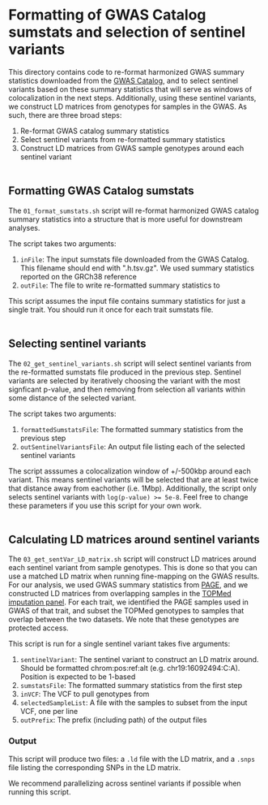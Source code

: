 # Formatting of GWAS Catalog sumstats and selection of sentinel variants

This directory contains code to re-format harmonized GWAS summary statistics downloaded from the [GWAS Catalog](https://www.ebi.ac.uk/gwas), and to select sentinel variants based on these summary statistics that will serve as windows of colocalization in the next steps. Additionally, using these sentinel variants, we construct LD matrices from genotypes for samples in the GWAS. As such, there are three broad steps:
1. Re-format GWAS catalog summary statistics
2. Select sentinel variants from re-formatted summary statistics
3. Construct LD matrices from GWAS sample genotypes around each sentinel variant
<br><br>

## Formatting GWAS Catalog sumstats

The `01_format_sumstats.sh` script will re-format harmonized GWAS catalog summary statistics into a structure that is more useful for downstream analyses.

The script takes two arguments:
1. `inFile`: The input sumstats file downloaded from the GWAS Catalog. This filename should end with ".h.tsv.gz". We used summary statistics reported on the GRCh38 reference
2. `outFile`: The file to write re-formatted summary statistics to

This script assumes the input file contains summary statistics for just a single trait. You should run it once for each trait sumstats file.<br><br>

## Selecting sentinel variants

The `02_get_sentinel_variants.sh` script will select sentinel variants from the re-formatted sumstats file produced in the previous step. Sentinel variants are selected by iteratively choosing the variant with the most signficant p-value, and then removing from selection all variants within some distance of the selected variant.

The script takes two arguments:
1.  `formattedSumstatsFile`: The formatted summary statistics from the previous step
2.  `outSentinelVariantsFile`: An output file listing each of the selected sentinel variants

The script asssumes a colocalization window of +/-500kbp around each variant. This means sentinel variants will be selected that are at least twice that distance away from eachother (i.e. 1Mbp). Additionally, the script only selects sentinel variants with `log(p-value) >= 5e-8`. Feel free to change these parameters if you use this script for your own work.<br><br>

## Calculating LD matrices around sentinel variants

The `03_get_sentVar_LD_matrix.sh` script will construct LD matrices around each sentinel variant from sample genotypes. This is done so that you can use a matched LD matrix when running fine-mapping on the GWAS results. For our analysis, we used GWAS summary statistics from [PAGE](https://www.nature.com/articles/s41586-019-1310-4), and we constructed LD matrices from overlapping samples in the [TOPMed imputation panel](https://www.nature.com/articles/s41586-021-03205-y). For each trait, we identified the PAGE samples used in GWAS of that trait, and subset the TOPMed genotypes to samples that overlap between the two datasets. We note that these genotypes are protected access.

This script is run for a single sentinel variant takes five arguments:
1. `sentinelVariant`: The sentinel variant to construct an LD matrix around. Should be formatted chrom:pos:ref:alt (e.g. chr19:16092494:C:A). Position is expected to be 1-based
2. `sumstatsFile`: The formatted summary statistics from the first step
3. `inVCF`: The VCF to pull genotypes from
4. `selectedSampleList`: A file with the samples to subset from the input VCF, one per line
5. `outPrefix`: The prefix (including path) of the output files

### Output

This script will produce two files: a `.ld` file with the LD matrix, and a `.snps` file listing the corresponding SNPs in the LD matrix.

We recommend parallelizing across sentinel variants if possible when running this script.<br><br>

